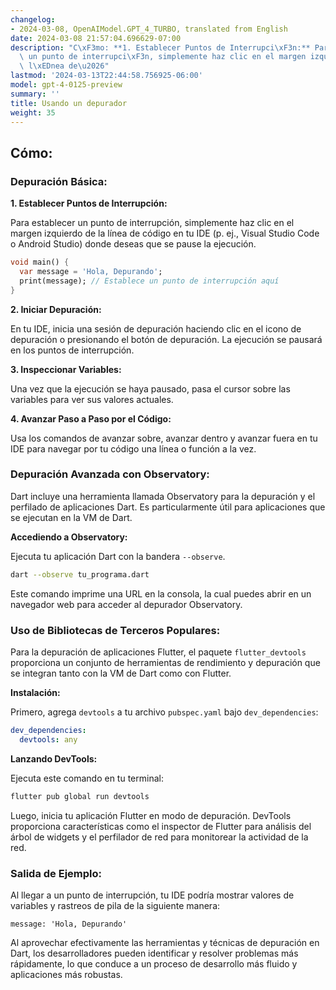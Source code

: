 ```yaml
---
changelog:
- 2024-03-08, OpenAIModel.GPT_4_TURBO, translated from English
date: 2024-03-08 21:57:04.696629-07:00
description: "C\xF3mo: **1. Establecer Puntos de Interrupci\xF3n:** Para establecer\
  \ un punto de interrupci\xF3n, simplemente haz clic en el margen izquierdo de la\
  \ l\xEDnea de\u2026"
lastmod: '2024-03-13T22:44:58.756925-06:00'
model: gpt-4-0125-preview
summary: ''
title: Usando un depurador
weight: 35
---
```


## Cómo:


### Depuración Básica:
**1. Establecer Puntos de Interrupción:**

Para establecer un punto de interrupción, simplemente haz clic en el margen izquierdo de la línea de código en tu IDE (p. ej., Visual Studio Code o Android Studio) donde deseas que se pause la ejecución.

```dart
void main() {
  var message = 'Hola, Depurando';
  print(message); // Establece un punto de interrupción aquí
}
```

**2. Iniciar Depuración:**

En tu IDE, inicia una sesión de depuración haciendo clic en el icono de depuración o presionando el botón de depuración. La ejecución se pausará en los puntos de interrupción.

**3. Inspeccionar Variables:**

Una vez que la ejecución se haya pausado, pasa el cursor sobre las variables para ver sus valores actuales.

**4. Avanzar Paso a Paso por el Código:**

Usa los comandos de avanzar sobre, avanzar dentro y avanzar fuera en tu IDE para navegar por tu código una línea o función a la vez.

### Depuración Avanzada con Observatory:
Dart incluye una herramienta llamada Observatory para la depuración y el perfilado de aplicaciones Dart. Es particularmente útil para aplicaciones que se ejecutan en la VM de Dart.

**Accediendo a Observatory:**

Ejecuta tu aplicación Dart con la bandera `--observe`.

```bash
dart --observe tu_programa.dart
```

Este comando imprime una URL en la consola, la cual puedes abrir en un navegador web para acceder al depurador Observatory.

### Uso de Bibliotecas de Terceros Populares:
Para la depuración de aplicaciones Flutter, el paquete `flutter_devtools` proporciona un conjunto de herramientas de rendimiento y depuración que se integran tanto con la VM de Dart como con Flutter.

**Instalación:**

Primero, agrega `devtools` a tu archivo `pubspec.yaml` bajo `dev_dependencies`:

```yaml
dev_dependencies:
  devtools: any
```

**Lanzando DevTools:**

Ejecuta este comando en tu terminal:

```bash
flutter pub global run devtools
```

Luego, inicia tu aplicación Flutter en modo de depuración. DevTools proporciona características como el inspector de Flutter para análisis del árbol de widgets y el perfilador de red para monitorear la actividad de la red.

### Salida de Ejemplo:
Al llegar a un punto de interrupción, tu IDE podría mostrar valores de variables y rastreos de pila de la siguiente manera:

```
message: 'Hola, Depurando'
```

Al aprovechar efectivamente las herramientas y técnicas de depuración en Dart, los desarrolladores pueden identificar y resolver problemas más rápidamente, lo que conduce a un proceso de desarrollo más fluido y aplicaciones más robustas.
